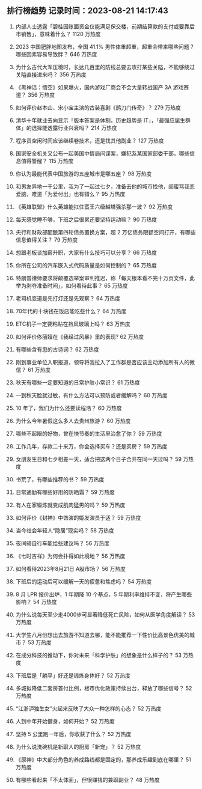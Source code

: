 
## 排行榜趋势 记录时间：2023-08-21 14:17:43
  
  1. 内部人士透露「碧桂园账面资金仅能满足保交楼，前期结算款的支付或要靠后市销售」，意味着什么？ 1120 万热度
    
  2. 2023 中国肥胖地图发布，全国 41.1% 男性体重超重，超重会带来哪些问题？哪些因素容易导致胖？ 646 万热度
    
  3. 为什么古代大军压境时，长达几百里的防线总要去攻打某些关隘，不能够绕过关隘直接进来吗？ 356 万热度
    
  4. 《黑神话：悟空》如果爆火，国内游戏厂商会不会大量转战国产 3A 游戏赛道？ 356 万热度
    
  5. 如何评价赵本山、宋小宝主演的古装喜剧《鹊刀门传奇》？ 279 万热度
    
  6. 清华十年就业去向显示「版本答案是体制，历史趋势是 IT」，「最强应届生群体」的选择能透露行业兴衰吗？ 214 万热度
    
  7. 程序员空闲时间应该继续卷技术，还是找其他副业？ 127 万热度
    
  8. 国家安全机关又公布一起美国中情局间谍案，嫌犯系某国家部委干部，哪些信息值得警醒？ 115 万热度
    
  9. 你认为最能代表中国旅游的五座城市是哪五座？ 98 万热度
    
  10. 和男友异地一千公里，我为了一起过七夕，准备去他的城市找他，闺蜜骂我恋爱脑，难道「为爱付出」也有错么？ 95 万热度
    
  11. 《英雄联盟》什么英雄能扛住蛮王六级越塔强杀那一波？ 92 万热度
    
  12. 每天感觉睡不够，下班之后很累还要坚持运动嘛？ 90 万热度
    
  13. 央行和财政部酝酿第四轮债务置换方案，超 2 万亿债务限额空间打开，有哪些信息值得关注？ 79 万热度
    
  14. 想跟老板谈加薪升职，大家有什么技巧可以分享？ 66 万热度
    
  15. 你所在公司的汽车嵌入式代码质量是如何控制的？ 65 万热度
    
  16. 特朗普律师要求将颠覆选举案审判推迟，称「每天根本看不完十万页文件，此举为剥夺准备时间」，如何看待此事？ 65 万热度
    
  17. 老司机变道是先打灯还是先观察？ 64 万热度
    
  18. 70年代的十块钱在饭店能吃些什么？ 64 万热度
    
  19. ETC机子一定要粘贴在挡风玻璃上吗？ 63 万热度
    
  20. 如何评价佟丽娅在《我经过风暴》里的表现? 62 万热度
    
  21. 有哪些含有思的古诗词？ 62 万热度
    
  22. 刚到事业单位入职报道，领导将我拉入了工作群是否应该主动添加所有人的微信？ 61 万热度
    
  23. 秋天有哪些一定要知道的日常护肤小常识？ 61 万热度
    
  24. 一到秋天脸就过敏，有什么方法可以预防或者缓解吗？ 60 万热度
    
  25. 10 年了，我们为什么还要读程浩？ 60 万热度
    
  26. 为什么今年暑假这么多人去贵州旅游？ 60 万热度
    
  27. 哪些不起眼的好物，曾在快节奏的生活里治愈了你？ 59 万热度
    
  28. 工作几年，存款二十来万，你会选择买车？还是买房？ 59 万热度
    
  29. 女朋友生日和七夕相差一天，适合把这两个日子合并在同一天过吗？ 59 万热度
    
  30. 书荒了，有哪些推荐的书？ 59 万热度
    
  31. 日常通勤有哪些好用的防晒霜？ 59 万热度
    
  32. 有人在家锻炼就变成肌肉猛男的吗？ 59 万热度
    
  33. 如何评价《封神》中饰演的姬发演员于适？ 59 万热度
    
  34. 当今社会年轻人“隐居”现实吗？ 58 万热度
    
  35. 夜间骑自行车能给些建议吗？ 56 万热度
    
  36. 《七时吉祥》为何会扑得如此境地？ 56 万热度
    
  37. 如何看待2023年8月21日 A股市场？ 56 万热度
    
  38. 下班后的运动后可以缓解一天的疲惫和焦虑吗？ 54 万热度
    
  39. 8 月 LPR 报价出炉，1 年期降 10 个基点，5 年期利率维持不变，将产生哪些影响？ 54 万热度
    
  40. 为什么说每天至少走4000步可显著降低死亡风险，如何从医学角度解读？ 53 万热度
    
  41. 大学生八月份想出去旅游不知道去哪，能不能推荐一下性价比高景色优美的城市？ 53 万热度
    
  42. 在成分科技的推动下，你对未来「科学护肤」的想象是什么样子的？ 53 万热度
    
  43. 下班后是「躺平」好还是锻炼身体好？ 52 万热度
    
  44. 多城拟降低二套房首付比例，楼市优化政策持续出台，释放了哪些信号？ 52 万热度
    
  45. “江浙沪独生女”火起来反映了大众一种怎样的心态？ 52 万热度
    
  46. 人到中年开始健身，如何开始？ 52 万热度
    
  47. 坚持 5 公里跑一年后，你收获了什么？ 52 万热度
    
  48. 为什么说洗碗机是新职人的厨房「新宠」？ 52 万热度
    
  49. 《原神》中大部分角色的养成路线都是固定的，那养成乐趣到底在哪里？ 51 万热度
    
  50. 有哪些看起来「不太体面」，但很赚钱的兼职副业？ 48 万热度
    